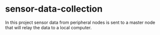 # sensor-data-collection
In this project sensor data from peripheral nodes is sent to a master node that will relay the data to a local computer.

